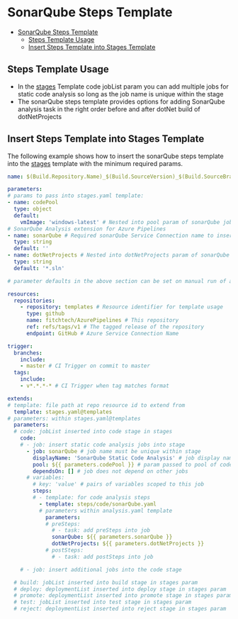 # SonarQube Steps Template

- [SonarQube Steps Template](#sonarqube-steps-template)
  - [Steps Template Usage](#steps-template-usage)
  - [Insert Steps Template into Stages Template](#insert-steps-template-into-stages-template)

## Steps Template Usage

- In the [stages](../../stages.md) Template code jobList param you can add multiple jobs for static code analysis so long as the job name is unique within the stage
- The sonarQube steps template provides options for adding SonarQube analysis task in the right order before and after dotNet build of dotNetProjects

## Insert Steps Template into Stages Template

The following example shows how to insert the sonarQube steps template into the [stages](../../stages.md) template with the minimum required params.

```yml
name: $(Build.Repository.Name)_$(Build.SourceVersion)_$(Build.SourceBranchName) # name is the format for $(Build.BuildNumber)

parameters:
# params to pass into stages.yaml template:
- name: codePool
  type: object
  default:
    vmImage: 'windows-latest' # Nested into pool param of sonarQube job
# SonarQube Analysis extension for Azure Pipelines
- name: sonarQube # Required sonarQube Service Connection name to insert steps
  type: string
  default: ''
- name: dotNetProjects # Nested into dotNetProjects param of sonarQube steps. Can be Visual Studio solution (*.sln) or dotNet projects (*.csproj) to build for SonarQube analysis
  type: string
  default: '*.sln'

# parameter defaults in the above section can be set on manual run of a pipeline to override

resources:
  repositories:
    - repository: templates # Resource identifier for template usage
      type: github
      name: fitchtech/AzurePipelines # This repository
      ref: refs/tags/v1 # The tagged release of the repository
      endpoint: GitHub # Azure Service Connection Name

trigger:
  branches:
    include:
    - master # CI Trigger on commit to master
  tags:
    include:
    - v*.*.*-* # CI Trigger when tag matches format

extends:
# template: file path at repo resource id to extend from
  template: stages.yaml@templates
# parameters: within stages.yaml@templates
  parameters:
  # code: jobList inserted into code stage in stages
    code:
    # - job: insert static code analysis jobs into stage
      - job: sonarQube # job name must be unique within stage
        displayName: 'SonarQube Static Code Analysis' # job display name
        pool: ${{ parameters.codePool }} # param passed to pool of code jobs
        dependsOn: [] # job does not depend on other jobs
      # variables:
        # key: 'value' # pairs of variables scoped to this job
        steps:
        # - template: for code analysis steps
          - template: steps/code/sonarQube.yaml
          # parameters within analysis.yaml template
            parameters:
            # preSteps: 
              # - task: add preSteps into job
              sonarQube: ${{ parameters.sonarQube }}
              dotNetProjects: ${{ parameters.dotNetProjects }}
            # postSteps:
              # - task: add postSteps into job

    # - job: insert additional jobs into the code stage

  # build: jobList inserted into build stage in stages param
  # deploy: deploymentList inserted into deploy stage in stages param
  # promote: deploymentList inserted into promote stage in stages param
  # test: jobList inserted into test stage in stages param
  # reject: deploymentList inserted into reject stage in stages param

```
